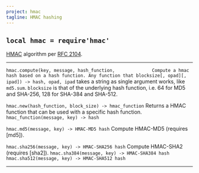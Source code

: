 ```yaml
---
project: hmac
tagline: HMAC hashing
---
```


## `local hmac = require'hmac'`

[HMAC][hmac wiki] algorithm per [RFC 2104].

[hmac wiki]:  http://en.wikipedia.org/wiki/HMAC
[RFC 2104]:   http://tools.ietf.org/html/rfc2104

------------------------------------------------------- -------------------------------------------------------
`hmac.compute(key, message, hash_function,              Compute a hmac hash based on a hash function. Any function that
 blocksize[, opad][, ipad]) -> hash, opad, ipad`        takes a string as single argument works, like `md5.sum`.
																	     `blocksize` is that of the underlying hash function,
																		  i.e. 64 for MD5 and SHA-256, 128 for SHA-384 and SHA-512.

`hmac.new(hash_function, block_size) -> hmac_function`  Returns a HMAC function that can be used with a specific hash function.
`hmac_function(message, key) -> hash`

`hmac.md5(message, key) -> HMAC-MD5 hash`               Compute HMAC-MD5 (requires [md5]).

`hmac.sha256(message, key) -> HMAC-SHA256 hash`         Compute HMAC-SHA2 (requires [sha2]).
`hmac.sha384(message, key) -> HMAC-SHA384 hash`
`hmac.sha512(message, key) -> HMAC-SHA512 hash`
------------------------------------------------- -------------------------------------------------
